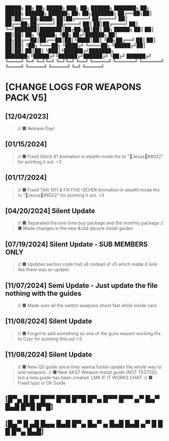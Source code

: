 
 █████╗ ██╗  ██╗ █████╗ ███╗  ██╗ ██████╗ ███████╗  ██╗      █████╗  ██████╗  ██████╗  ██╗   ██╗███████╗
██╔══██╗██║  ██║██╔══██╗████╗ ██║██╔════╝ ██╔════╝  ██║     ██╔══██╗██╔════╝ ██╔════╝  ██║   ██║██╔════╝
██║  ╚═╝███████║███████║██╔██╗██║██║  ██╗ █████╗    ██║     ██║  ██║██║  ██╗ ╚█████╗   ╚██╗ ██╔╝██████╗
██║  ██╗██╔══██║██╔══██║██║╚████║██║  ╚██╗██╔══╝    ██║     ██║  ██║██║  ╚██╗ ╚═══██╗   ╚████╔╝ ╚════██╗
╚█████╔╝██║  ██║██║  ██║██║ ╚███║╚██████╔╝███████╗  ███████╗╚█████╔╝╚██████╔╝██████╔╝    ╚██╔╝  ██████╔╝
 ╚════╝ ╚═╝  ╚═╝╚═╝  ╚═╝╚═╝  ╚══╝ ╚═════╝ ╚══════╝  ╚══════╝ ╚════╝  ╚═════╝ ╚═════╝      ╚═╝   ╚═════╝

# [CHANGE LOGS FOR WEAPONS PACK V5]


## [12/04/2023] 

> // ■ Release Day!

## [01/15/2024] 

> // ■ Fixed Glock 41 Animation in stealth mode thx to "👑Jesus👑#8022" for pointing it out. <3

## [01/17/2024] 

> // ■ Fixed TAN 1911 & FN FIVE-SEVEN Animation in stealth mode thx to "👑Jesus👑#8022" for pointing it out. <3

## [04/20/2024] Silent Update

> // ■ Separated the one-time buy package and the monthly package
> // ■ Made changes in the new & old qbcore install guides

## [07/19/2024] Silent Update - SUB MEMBERS ONLY

> // ■ Updates section code had v6 instead of v5 which made it look like there was an update.

## [11/07/2024] Semi Update - Just update the file nothing with the guides

> // ■ Made sure all the switch weapons shoot fast while inside cars.


## [11/08/2024] Silent Update 

> // ■ Forgot to add something so one of the guns wasent working thx to Czpr for pointing this out <3

## [11/08/2024] Silent Update 

> // ■ New QS guide since they wanna fuckin update the whole way to add weapons.
> // ■ New AK47 Weapon install guide (NOT TESTED) but a new guide has been created. LMK IF IT WORKS CHAT.
> // ■ Fixed typo in OX Guide


## [█▀▄ █ █▀ █▀▀ █▀█ █▀█ █▀▄   █▀▀ █▀▀   ▄▀ █▄▀ █▄█ █▀█ █▀█] ##
## [█▄▀ █ ▄█ █▄▄ █▄█ █▀▄ █▄▀ ▄ █▄█ █▄█ ▄▀   █ █  █  █▀▄ █▄█] ##